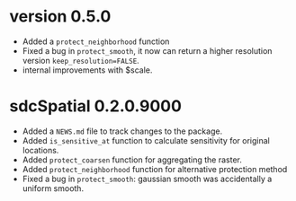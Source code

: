 # version 0.5.0

* Added a `protect_neighborhood` function
* Fixed a bug in `protect_smooth`, it now can return a higher resolution version
`keep_resolution=FALSE`.
* internal improvements with $scale.

# sdcSpatial 0.2.0.9000

* Added a `NEWS.md` file to track changes to the package.
* Added `is_sensitive_at` function to calculate sensitivity for original locations.
* Added `protect_coarsen` function for aggregating the raster.
* Added `protect_neighborhood` function for alternative protection method
* Fixed a bug in `protect_smooth`: gaussian smooth was accidentally a uniform smooth.

